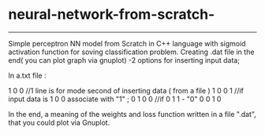 # neural-network-from-scratch-


******************************************************************************

Simple perceptron NN model from Scratch in C++ language with sigmoid activation function for soving classification problem. Creating .dat file in the end( you can plot graph via gnuplot)
-2 options for inserting input data;



In a.txt file : 

1 0 0     //1 line is for mode second of inserting data ( from a file )
1 0 0 1   //if input data is 1 0 0 associate with "1" ; 
0 1 0 0   //if 0 1 1 - "0"
0 0 1 0   



In the end, a meaning of the weights and loss function written in a file ".dat",
that you could plot via Gnuplot.
